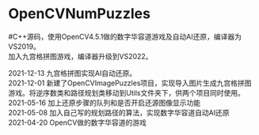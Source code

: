 # OpenCVNumPuzzles
#C++源码，使用OpenCV4.5.1做的数字华容道游戏及自动AI还原，编译器为VS2019。  
加入九宫格拼图游戏，编译器升级到VS2022。


2021-12-13 九宫格拼图实现AI自动还原。  
2021-12-01 新建了OpenCVImagePuzzles项目，实现导入图片生成九宫格拼图游戏。将逆序数类和路径规划类移动到Utils文件夹下，供两个项目同时使用。
2021-05-16 加上还原步骤的队列和是否开启还源图像显示功能  
2021-05-08 加入自己写的规划路径的算法，实现数字华容道自动AI还原  
2021-04-20 OpenCV做的数字华容道的游戏
